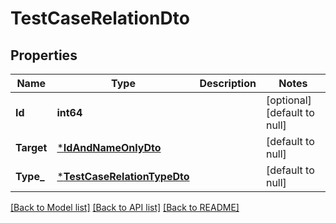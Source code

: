 # TestCaseRelationDto

## Properties
Name | Type | Description | Notes
------------ | ------------- | ------------- | -------------
**Id** | **int64** |  | [optional] [default to null]
**Target** | [***IdAndNameOnlyDto**](IdAndNameOnlyDto.md) |  | [default to null]
**Type_** | [***TestCaseRelationTypeDto**](TestCaseRelationTypeDto.md) |  | [default to null]

[[Back to Model list]](../README.md#documentation-for-models) [[Back to API list]](../README.md#documentation-for-api-endpoints) [[Back to README]](../README.md)

